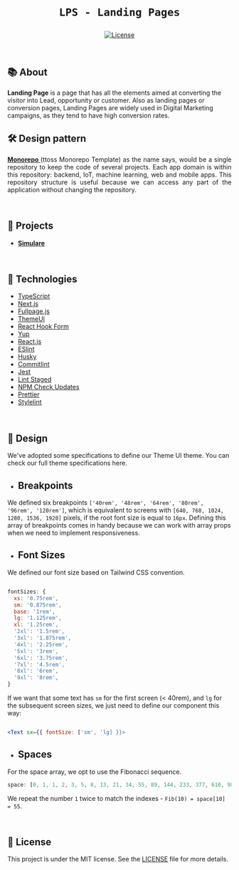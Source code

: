 <h1 align="center">

`LPS - Landing Pages`

</h1>

<p align="center">
<a href="https://github.com/TriangulosTecnologia/lps/blob/main/LICENSE">
    <img src="https://img.shields.io/badge/license-MIT-green" alt="License" />
  </a>
</p>

<br/>

## 📚 About

<strong> Landing Page</strong> is a page that has all the elements aimed at converting the visitor into Lead, opportunity or customer. Also as landing pages or conversion pages, Landing Pages are widely used in Digital Marketing campaigns, as they tend to have high conversion rates.

## 🛠 Design pattern

<p align="justify">
<a href="https://github.com/ttoss/monorepo"><strong> Monorepo </strong></a> (ttoss Monorepo Template) as the name says, would be a single repository to keep the code of several projects. Each app domain is within this repository: backend, IoT, machine learning, web and mobile apps. This repository structure is useful because we can access any part of the application without changing the repository.
</p>

<br/>

## 🚀 Projects

- **[Simulare](https://github.com/TriangulosTecnologia/lps/tree/main/lps/simulare)**

<br/>

## 📌 Technologies

- [TypeScript](https://www.typescriptlang.org/)
- [Next.js](https://nextjs.org/)
- [Fullpage.js](https://alvarotrigo.com/react-fullpage/)
- [ThemeUI](https://theme-ui.com/)
- [React Hook Form](https://react-hook-form.com/)
- [Yup](https://github.com/jquense/yup)
- [React.js](https://reactjs.org/)
- [ESlint](https://eslint.org/)
- [Husky](https://typicode.github.io/husky/#/)
- [Commitlint](https://commitlint.js.org/#/)
- [Jest](https://jestjs.io/)
- [Lint Staged](https://github.com/okonet/lint-staged#readme)
- [NPM Check Updates](https://github.com/raineorshine/npm-check-updates)
- [Prettier](https://prettier.io/)
- [Stylelint](https://stylelint.io/)

<br/>

## 🔖 Design

We've adopted some specifications to define our Theme UI theme. You can check our full theme specifications here.

- ## Breakpoints

We defined six breakpoints `['40rem', '48rem', '64rem', '80rem', '96rem', '120rem']`, which is equivalent to screens with `[640, 768, 1024, 1280, 1536, 1920]` pixels, if the root font size is equal to `16px`. Defining this array of breakpoints comes in handy because we can work with array props when we need to implement responsiveness.

- ## Font Sizes

We defined our font size based on Tailwind CSS convention.

```js

fontSizes: {
  xs: '0.75rem',
  sm: '0.875rem',
  base: '1rem',
  lg: '1.125rem',
  xl: '1.25rem',
  '2xl': '1.5rem',
  '3xl': '1.875rem',
  '4xl': '2.25rem',
  '5xl': '3rem',
  '6xl': '3.75rem',
  '7xl': '4.5rem',
  '8xl': '6rem',
  '9xl': '8rem',
}

```

If we want that some text has `sm` for the first screen (< 40rem), and `lg` for the subsequent screen sizes, we just need to define our component this way:

```jsx

<Text sx={{ fontSize: ['sm', 'lg] }}>

```

- ## Spaces

For the space array, we opt to use the Fibonacci sequence.

```js
space: [0, 1, 1, 2, 3, 5, 8, 13, 21, 34, 55, 89, 144, 233, 377, 610, 987, 1597];
```

We repeat the number `1` twice to match the indexes - `Fib(10) = space[10] = 55`.

<br />

## 📝 License

This project is under the MIT license. See the [LICENSE](https://github.com/TriangulosTecnologia/lps/blob/main/LICENSE) file for more details.
